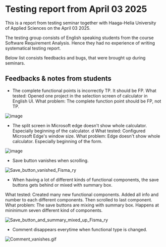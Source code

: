 # Testing report from April 03 2025

This is a report from testing seminar together with Haaga-Helia University of Applied Sciences
on the April 03 2025.

The testing group consists of English speaking students from the course Software Requirement Analysis. Hence they had no experience of writing systematical testing report.

Below list consists feedbacks and bugs, that were brought up during seminars.

## Feedbacks & notes from students

* The complete functional points is incorrectly TP. It should be FP.
What tested: Opened one project in the selection screen of calculator in English UI.
What problem: The complete function point should be FP, not TP.

![image](https://github.com/user-attachments/assets/3801ab8f-3e5c-4016-9ad9-667858e78844)


* The split screen in Microsoft edge doesn't show whole calculator.
Especially beginning of the calculator.
d
What tested: Configured Microsoft Edge's window size.
What problem: Edge doesn't show whole calculator.
Especially beginning of the form.

![image](https://github.com/user-attachments/assets/f43acd2c-751a-47a9-9a7d-512992cc7ca4)

* Save button vanishes when scrolling.

![Save_button_vanished_Fisma_ry](./img/images_testing_reports/Save_button_vanished_Fisma_ry.gif)
  

* When having a lot of different kinds of functional components, the save buttons gets behind or mixed 
with summary box.

 What tested: Created many new functional components. Added all info and number to each different components. Then scrolled to last component.
What problem: The save buttons are mixing with summary box. Happens at mininimum seven different kind of components.

![Save_button_and_summary_mixed_up_Fisma_ry](./img/images_testing_reports/Save_button_and_summary_mixed_up_Fisma_ry.gif)

* Comment disappears everytime when functional type is changed.

![Comment_vanishes.gif](img/images_testing_reports/Comment_vanishes.gif)




